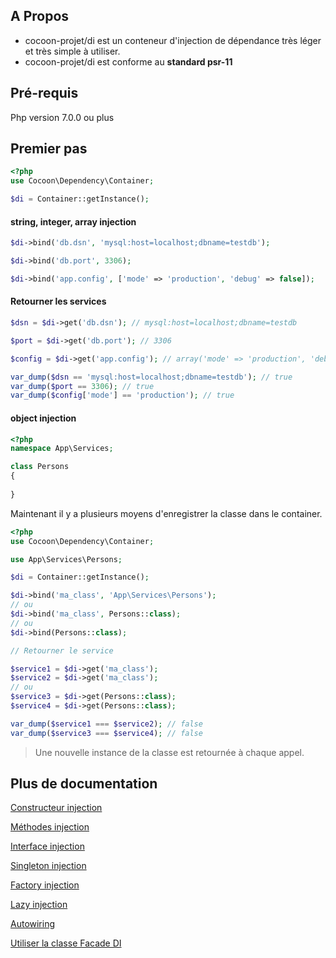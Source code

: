 ## A Propos

* cocoon-projet/di est un conteneur d'injection de dépendance très léger et très simple à utiliser.
* cocoon-projet/di est conforme au **standard psr-11**

## Pré-requis

Php version 7.0.0 ou plus

## Premier pas

```php
<?php
use Cocoon\Dependency\Container;

$di = Container::getInstance();
```
#### string, integer, array injection

```php
$di->bind('db.dsn', 'mysql:host=localhost;dbname=testdb');

$di->bind('db.port', 3306);

$di->bind('app.config', ['mode' => 'production', 'debug' => false]);
```
#### Retourner les services

```php
$dsn = $di->get('db.dsn'); // mysql:host=localhost;dbname=testdb

$port = $di->get('db.port'); // 3306

$config = $di->get('app.config'); // array('mode' => 'production', 'debug' => false)

var_dump($dsn == 'mysql:host=localhost;dbname=testdb'); // true
var_dump($port == 3306); // true
var_dump($config['mode'] == 'production'); // true
```
#### object injection

```php
<?php
namespace App\Services;

class Persons
{
    
}    
```
Maintenant il y a plusieurs moyens d'enregistrer la classe dans le container.

```php
<?php
use Cocoon\Dependency\Container;

use App\Services\Persons;

$di = Container::getInstance();

$di->bind('ma_class', 'App\Services\Persons');
// ou
$di->bind('ma_class', Persons::class);
// ou
$di->bind(Persons::class);

// Retourner le service

$service1 = $di->get('ma_class');
$service2 = $di->get('ma_class');
// ou
$service3 = $di->get(Persons::class);
$service4 = $di->get(Persons::class);

var_dump($service1 === $service2); // false
var_dump($service3 === $service4); // false
```
> Une nouvelle instance de la classe est retournée à chaque appel.

## Plus de documentation

[Constructeur injection](https://github.com/cocoon-projet/di/blob/master/docs/constructor_injection.md)

[Méthodes injection](https://github.com/cocoon-projet/di/blob/master/docs/methodes_injection.md)

[Interface injection](https://github.com/cocoon-projet/di/blob/master/docs/interface.md)

[Singleton injection](https://github.com/cocoon-projet/di/blob/master/docs/singleton.md)

[Factory injection](https://github.com/cocoon-projet/di/blob/master/docs/factory.md)

[Lazy injection](https://github.com/cocoon-projet/di/blob/master/docs/lazy.md)

[Autowiring](https://github.com/cocoon-projet/di/blob/master/docs/autowiring.md)

[Utiliser la classe Facade DI](https://github.com/cocoon-projet/di/blob/master/docs/DI.md)
